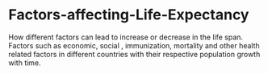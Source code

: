 # Factors-affecting-Life-Expectancy
How different factors can lead to increase or decrease in the life span. Factors such as economic, social , immunization, mortality and other health related factors in different countries with their respective population growth with time.
